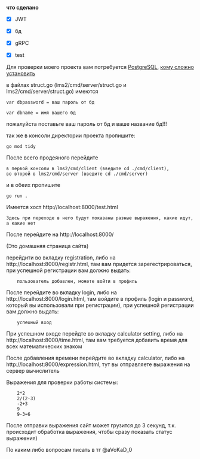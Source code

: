 **что сделано**

- [x] JWT
- [x] бд
- [x] gRPC
- [x] test


Для проверки моего проекта вам потребуется [PostgreSQL](https://www.postgresql.org/download/), [кому сложно установить](https://www.youtube.com/watch?v=aLDMDR8FKuk)

в файлах struct.go (lms2/cmd/server/struct.go и lms2/cmd/server/struct.go) имеются 

    var dbpassword = ваш пароль от бд

    var dbname = имя вашего бд 

пожалуйста поставьте ваш пароль от бд и ваше название бд!!!

так же в консоли директории проекта пропишите:

    go mod tidy

После всего продеяного перейдите 
    
    в первой консоли в lms2/cmd/client (введите cd ./cmd/client), 
    во второй в lms2/cmd/server (введите cd ./cmd/server)

    
    
и в обеих пропишите 

    go run .

Имеется хост http://localhost:8000/test.html 

    Здесь при переходе в него будут показаны разные выражения, какие идут, а какие нет

После перейдите на http://localhost:8000/ 

(Это домашняя страница сайта)

перейдити во вкладку registration, либо на http://localhost:8000/registr.html, там вам придется зарегестрироваться, при успешной регистрации вам должно выдать:

        пользователь добавлен, можете войти в профиль

После перейдите во вкладку login, либо на http://localhost:8000/login.html, там войдите в профиль (login и password, который вы использовали при регистрации), при успешной регистрации вам должно выдать:

        успешный вход

При успешном входе перейдте во вкладку calculator setting, либо на http://localhost:8000/time.html, там вам требуется добавить время для всех математических знаком

После добавления времени перейдите во вкладку calculator, либо на http://localhost:8000/expression.html, тут вы отправляете выражения на сервер вычислитель

Выражения для проверки работы системы:

        2*2
        2/(2-3)
        -2+3
        9
        9-3=6

После отправки выражения сайт может грузится до 3 секунд, т.к. происходит обработка выражения, чтобы сразу показать статус выражения)

По каким либо вопросам писать в тг @aVoKaD_0
